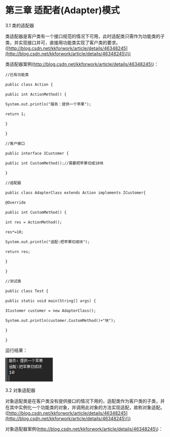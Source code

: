 # 第三章 适配者\(Adapter\)模式

3.1 类的适配器

类适配器是客户类有一个接口规范的情况下可用，此时适配类只需作为功能类的子类，并实现接口并可，直接用功能类实现了客户类的要求。\([http://blog.csdn.net/kkforwork/article/details/46348245](http://blog.csdn.net/kkforwork/article/details/46348245\)\)

类适配器案例\(http://blog.csdn.net/kkforwork/article/details/46348245\)：

`//已有功能类`

`public class Action {`

`public int ActionMethod() {`

`System.out.println("服务：提供一个苹果");`

`return 1;`

`}`

`}`

`//客户接口`

`public interface ICustomer {`

`public int CustomMethod();//需要把苹果切成10块`

`}`

`//适配器`

`public class AdapterClass extends Action implements ICustomer{`

`@Override`

`public int CustomMethod() {`

`int res = ActionMethod();`

`res*=10;`

`System.out.println("适配:把苹果切成块");`

`return res;`

`}`

`}`

`//测试类`

`public class Test {`

`public static void main(String[] args) {`

`ICustomer customer = new AdapterClass();`

`System.out.println(customer.CustomMethod()+"块");`

`}`

`}`

运行结果：

![](/assets/image3_1.png)

3.2 对象适配器

对象适配类是在客户类没有提供接口的情况下用的，适配类作为客户类的子类，并在其中实例化一个功能类的对象，并调用此对象的方法实现适配，故称对象适配。\([http://blog.csdn.net/kkforwork/article/details/46348245](http://blog.csdn.net/kkforwork/article/details/46348245\)\)

对象适配器案例\(http://blog.csdn.net/kkforwork/article/details/46348245\)：



